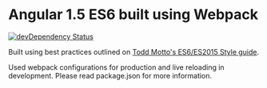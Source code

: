 # Angular 1.5 ES6 built using Webpack
[![devDependency Status](https://david-dm.org/stepquick/angular-es6/dev-status.svg?branch=master)](https://david-dm.org/stepquick/angular1.50-es6-webpack#info=devDependencies)

Built using best practices outlined on [Todd Motto's ES6/ES2015 Style guide](https://github.com/toddmotto/angular-styleguide#recommended-properties).

Used webpack configurations for production and live reloading in development. Please read package.json for more information.
